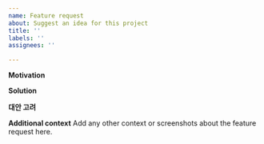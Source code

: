 ```yaml
---
name: Feature request
about: Suggest an idea for this project
title: ''
labels: ''
assignees: ''

---
```


**Motivation**
<!-- 기능이 해결하고자 하는 문제를 설명하세요. -->

**Solution**
<!-- 문제에 대한 해결책을 설명하세요 -->

**대안 고려**
<!--
다른 접근 방법이나 기능이 있는지,
문제를 해결하기 위해 왜 이 방법을 선택했는지를 설명하세요.
-->
**Additional context**
Add any other context or screenshots about the feature request here.
